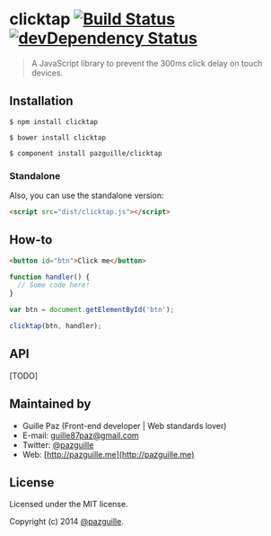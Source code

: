 # clicktap [![Build Status](https://secure.travis-ci.org/pazguille/clicktap.png)](http://travis-ci.org/pazguille/clicktap) [![devDependency Status](https://david-dm.org/pazguille/clicktap/dev-status.png)](https://david-dm.org/pazguille/clicktap#info=devDependencies)

> A JavaScript library to prevent the 300ms click delay on touch devices.

## Installation

    $ npm install clicktap

    $ bower install clicktap

    $ component install pazguille/clicktap

### Standalone
Also, you can use the standalone version:
```html
<script src="dist/clicktap.js"></script>
```

## How-to
```html
<button id="btn">Click me</button>
```

```js
function handler() {
  // Some code here!
}

var btn = document.getElementById('btn');

clicktap(btn, handler);
```

## API
[TODO]

## Maintained by
- Guille Paz (Front-end developer | Web standards lover)
- E-mail: [guille87paz@gmail.com](mailto:guille87paz@gmail.com)
- Twitter: [@pazguille](http://twitter.com/pazguille)
- Web: [http://pazguille.me](http://pazguille.me)

## License
Licensed under the MIT license.

Copyright (c) 2014 [@pazguille](http://twitter.com/pazguille).
